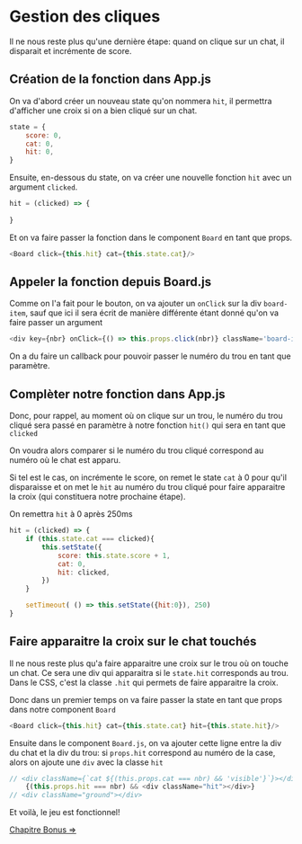# Gestion des cliques

Il ne nous reste plus qu'une dernière étape: quand on clique sur un chat, il disparait et incrémente de score.

## Création de la fonction dans App.js

On va d'abord créer un nouveau state qu'on nommera `hit`, il permettra d'afficher une croix si on a bien cliqué sur un chat.

```js
state = {
	score: 0,
	cat: 0,
	hit: 0,
}
```

Ensuite, en-dessous du state, on va créer une nouvelle fonction `hit` avec un argument `clicked`.

```js
hit = (clicked) => {
	
}
```

Et on va faire passer la fonction dans le component `Board` en tant que props.

```js
<Board click={this.hit} cat={this.state.cat}/>
```

## Appeler la fonction depuis Board.js

Comme on l'a fait pour le bouton, on va ajouter un `onClick` sur la div `board-item`, sauf que ici il sera écrit de manière différente étant donné qu'on va faire passer un argument

```js
<div key={nbr} onClick={() => this.props.click(nbr)} className='board-item'>
```

On a du faire un callback pour pouvoir passer le numéro du trou en tant que paramètre.

## Complèter notre fonction dans App.js

Donc, pour rappel, au moment où on clique sur un trou, le numéro du trou cliqué sera passé en paramètre à notre fonction `hit()` qui sera en tant que `clicked`

On voudra alors comparer si le numéro du trou cliqué correspond au numéro où le chat est apparu.

Si tel est le cas, on incrémente le score, on remet le state `cat` à 0 pour qu'il disparaisse et on met le `hit` au numéro du trou cliqué pour faire apparaitre la croix (qui constituera notre prochaine étape).

On remettra `hit` à 0 après 250ms

```js
hit = (clicked) => {
	if (this.state.cat === clicked){
		this.setState({
			score: this.state.score + 1,
			cat: 0,
			hit: clicked,
		})
	}

	setTimeout( () => this.setState({hit:0}), 250)
}
```



## Faire apparaitre la croix sur le chat touchés

Il ne nous reste plus qu'a faire apparaitre une croix sur le trou où on touche un chat. Ce sera une div qui apparaitra si le `state.hit` corresponds au trou. Dans le CSS, c'est la classe `.hit` qui permets de faire apparaitre la croix.

Donc dans un premier temps on va faire passer la state en tant que props dans notre component `Board`

```js
<Board click={this.hit} cat={this.state.cat} hit={this.state.hit}/>
```

Ensuite dans le component `Board.js`, on va ajouter cette ligne entre la div du chat et la div du trou: si `props.hit` correspond au numéro de la case, alors on ajoute une `div` avec la classe `hit`

```js
// <div className={`cat ${(this.props.cat === nbr) && 'visible'}`}></div>
	{(this.props.hit === nbr) && <div className="hit"></div>}
// <div className="ground"></div>
```

Et voilà, le jeu est fonctionnel!



[Chapitre Bonus =>](10-Bonus.md)
